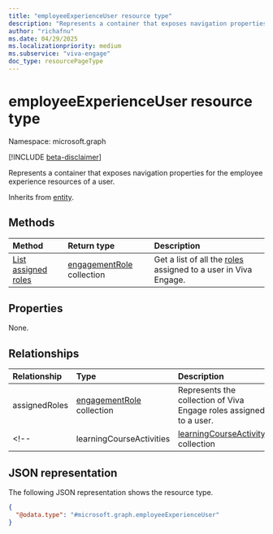 ```yaml
---
title: "employeeExperienceUser resource type"
description: "Represents a container that exposes navigation properties for the employee experience resources of a user."
author: "richafnu"
ms.date: 04/29/2025
ms.localizationpriority: medium
ms.subservice: "viva-engage"
doc_type: resourcePageType
---
```


# employeeExperienceUser resource type

Namespace: microsoft.graph

[!INCLUDE [beta-disclaimer](../../includes/beta-disclaimer.md)]

Represents a container that exposes navigation properties for the employee experience resources of a user.

Inherits from [entity](../resources/entity.md).

## Methods
|Method|Return type|Description|
|:---|:---|:---|
|[List assigned roles](../api/employeeexperienceuser-list-assignedroles.md)|[engagementRole](../resources/engagementrole.md) collection|Get a list of all the [roles](../resources/engagementrole.md) assigned to a user in Viva Engage.|

## Properties

None.

## Relationships
|Relationship|Type|Description|
|:---|:---|:---|
|assignedRoles|[engagementRole](../resources/engagementrole.md) collection|Represents the collection of Viva Engage roles assigned to a user.|
<!-- |learningCourseActivities|[learningCourseActivity](../resources/learningcourseactivity.md) collection|**TODO: Add Description**| -->

## JSON representation
The following JSON representation shows the resource type.
<!-- {
  "blockType": "resource",
  "keyProperty": "id",
  "@odata.type": "microsoft.graph.employeeExperienceUser",
  "baseType": "microsoft.graph.entity",
  "openType": false
}
-->
``` json
{
  "@odata.type": "#microsoft.graph.employeeExperienceUser"
}
```
